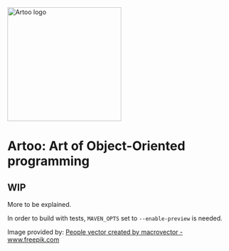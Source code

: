 <img src="https://raw.githubusercontent.com/trydent-io/io.artoo/master/artoo_stone.svg" width="256px" alt="Artoo logo">

# Artoo: Art of Object-Oriented programming

## WIP

More to be explained.

In order to build with tests, `MAVEN_OPTS` set to `--enable-preview` is needed.

Image provided by:
<a href="https://www.freepik.com/free-photos-vectors/people">People vector created by macrovector - www.freepik.com</a>
